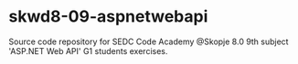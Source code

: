 # skwd8-09-aspnetwebapi
Source code repository for SEDC Code Academy @Skopje 8.0 9th subject 'ASP.NET Web API' G1 students exercises.

